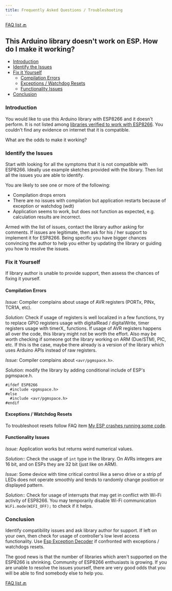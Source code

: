 ```yaml
---
title: Frequently Asked Questions / Troubleshooting
---
```


[FAQ list :back:](readme.md)


## This Arduino library doesn't work on ESP. How do I make it working?


* [Introduction](#introduction)
* [Identify the Issues](#identify-the-issues)
* [Fix it Yourself](#fix-it-yourself)
  * [Compilation Errors](#compilation-errors)
  * [Exceptions / Watchdog Resets](#exceptions--watchdog-resets)
  * [Functionality Issues](#functionality-issues)
* [Conclusion](#conclusion)


### Introduction

You would like to use this Arduino library with ESP8266 and it doesn't perform. It is not listed among [libraries verified to work with ESP8266](../doc/libraries.md#other-libraries-not-included-with-the-ide). You couldn't find any evidence on internet that it is compatible. 

What are the odds to make it working?


### Identify the Issues

Start with looking for all the symptoms that it is not compatible with ESP8266. Ideally use example sketches provided with the library. Then list all the issues you are able to identify. 

You are likely to see one or more of the following:
  * Compilation drops errors
  * There are no issues with compilation but application restarts because of exception or watchdog (wdt) 
  * Application seems to work, but does not function as expected, e.g. calculation results are incorrect.

Armed with the list of issues, contact the library author asking for comments. If issues are legitimate, then ask for his / her support to implement it for ESP8266. Being specific you have bigger chances convincing the author to help you either by updating the library or guiding you how to resolve the issues. 


### Fix it Yourself

If library author is unable to provide support, then assess the chances of fixing it yourself.


#### Compilation Errors

*Issue:* Compiler complains about usage of AVR registers (PORTx, PINx, TCR1A, etc).

*Solution:* Check if usage of registers is well localized in a few functions, try to replace GPIO registers usage with digitalRead / digitalWrite, timer registers usage with timerX_ functions. If usage of AVR registers happens all over the code, this library might not be worth the effort. Also may be worth checking if someone got the library working on ARM (Due/STM), PIC, etc. If this is the case, maybe there already is a version of the library which uses Arduino APIs instead of raw registers.

*Issue:* Compiler complains about ``` <avr/pgmspace.h> ```.

*Solution:* modify the library by adding conditional include of ESP's pgmspace.h.

```
#ifdef ESP8266
  #include <pgmspace.h>
#else
  #include <avr/pgmspace.h>
#endif
```


#### Exceptions / Watchdog Resets

To troubleshoot resets follow FAQ item [My ESP crashes running some code](a02-my-esp-crashes.md).


#### Functionality Issues

*Issue:* Application works but returns weird numerical values. 

*Solution:*: Check the usage of `int` type in the library. On AVRs integers are 16 bit, and on ESPs they are 32 bit (just like on ARM).

*Issue:* Some device with time critical control like a servo drive or a strip pf LEDs does not operate smoothly and tends to randomly change position or displayed pattern. 

*Solution:*: Check for usage of interrupts that may get in conflict with Wi-Fi activity of ESP8266. You may temporarily disable Wi-Fi communication ``` WiFi.mode(WIFI_OFF); ``` to check if it helps.


### Conclusion

Identify compatibility issues and ask library author for support. If left on your own, then check for usage of controller's low level access functionality.  Use [Esp Exception Decoder](https://github.com/me-no-dev/EspExceptionDecoder) if confronted with exceptions / watchdogs resets.

The good news is that the number of libraries which aren't supported on the ESP8266 is shrinking. Community of ESP8266 enthusiasts is growing. If you are unable to resolve the issues yourself, there are very good odds that you will be able to find somebody else to help you.

[FAQ list :back:](readme.md)
